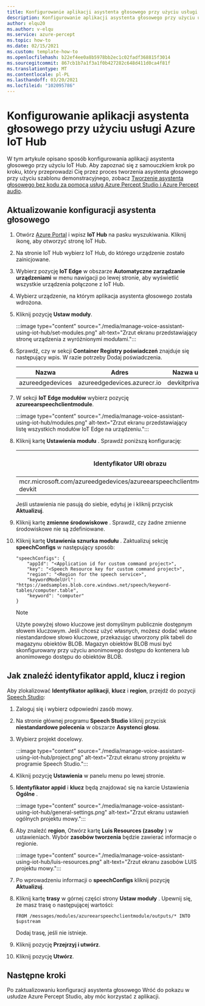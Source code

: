 ```yaml
---
title: Konfigurowanie aplikacji asystenta głosowego przy użyciu usługi Azure IoT Hub
description: Konfigurowanie aplikacji asystenta głosowego przy użyciu usługi Azure IoT Hub
author: elqu20
ms.author: v-elqu
ms.service: azure-percept
ms.topic: how-to
ms.date: 02/15/2021
ms.custom: template-how-to
ms.openlocfilehash: b22ef4ee0a8b5978bb2ec1c02fadf368815f3014
ms.sourcegitcommit: 867cb1b7a1f3a1f0b427282c648d411d0ca4f81f
ms.translationtype: MT
ms.contentlocale: pl-PL
ms.lasthandoff: 03/20/2021
ms.locfileid: "102095786"
---
```

# <a name="configure-voice-assistant-application-using-azure-iot-hub"></a>Konfigurowanie aplikacji asystenta głosowego przy użyciu usługi Azure IoT Hub

W tym artykule opisano sposób konfigurowania aplikacji asystenta głosowego przy użyciu IoT Hub. Aby zapoznać się z samouczkiem krok po kroku, który przeprowadzi Cię przez proces tworzenia asystenta głosowego przy użyciu szablonu demonstracyjnego, zobacz [Tworzenie asystenta głosowego bez kodu za pomocą usług Azure Percept Studio i Azure Percept audio](./tutorial-no-code-speech.md).

## <a name="update-your-voice-assistant-configuration"></a>Aktualizowanie konfiguracji asystenta głosowego

1. Otwórz [Azure Portal](https://portal.azure.com) i wpisz **IoT Hub** na pasku wyszukiwania. Kliknij ikonę, aby otworzyć stronę IoT Hub.

1. Na stronie IoT Hub wybierz IoT Hub, do którego urządzenie zostało zainicjowane.

1. Wybierz pozycję **IoT Edge** w obszarze **Automatyczne zarządzanie urządzeniami** w menu nawigacji po lewej stronie, aby wyświetlić wszystkie urządzenia połączone z IoT Hub.

1. Wybierz urządzenie, na którym aplikacja asystenta głosowego została wdrożona.

1. Kliknij pozycję **Ustaw moduły**.

    :::image type="content" source="./media/manage-voice-assistant-using-iot-hub/set-modules.png" alt-text="Zrzut ekranu przedstawiający stronę urządzenia z wyróżnionymi modułami.":::

1. Sprawdź, czy w sekcji **Container Registry poświadczeń** znajduje się następujący wpis. W razie potrzeby Dodaj poświadczenia.

    |Nazwa|Adres|Nazwa użytkownika|Hasło|
    |----|-------|--------|--------|
    |azureedgedevices|azureedgedevices.azurecr.io|devkitprivatepreviewpull|

1. W sekcji **IoT Edge modułów** wybierz pozycję **azureearspeechclientmodule**.

    :::image type="content" source="./media/manage-voice-assistant-using-iot-hub/modules.png" alt-text="Zrzut ekranu przedstawiający listę wszystkich modułów IoT Edge na urządzeniu.":::

1. Kliknij kartę **Ustawienia modułu** . Sprawdź poniższą konfigurację:

    Identyfikator URI obrazu|Zasady ponownego uruchamiania|Żądany stan
    ---------|--------------|--------------
    mcr.microsoft.com/azureedgedevices/azureearspeechclientmodule:preload-devkit|zawsze|uruchomion

    Jeśli ustawienia nie pasują do siebie, edytuj je i kliknij przycisk **Aktualizuj**.

1. Kliknij kartę **zmienne środowiskowe** . Sprawdź, czy żadne zmienne środowiskowe nie są zdefiniowane.

1. Kliknij kartę **Ustawienia sznurka modułu** . Zaktualizuj sekcję **speechConfigs** w następujący sposób:

    ```
    "speechConfigs": {
        "appId": "<Application id for custom command project>",
        "key": "<Speech Resource key for custom command project>",
        "region": "<Region for the speech service>",
        "keywordModelUrl": "https://aedsamples.blob.core.windows.net/speech/keyword-tables/computer.table",
        "keyword": "computer"
    }
    ```

    > [!NOTE]
    > Użyte powyżej słowo kluczowe jest domyślnym publicznie dostępnym słowem kluczowym. Jeśli chcesz użyć własnych, możesz dodać własne niestandardowe słowo kluczowe, przekazując utworzony plik tabeli do magazynu obiektów BLOB. Magazyn obiektów BLOB musi być skonfigurowany przy użyciu anonimowego dostępu do kontenera lub anonimowego dostępu do obiektów BLOB.

## <a name="how-to-find-out-appid-key-and-region"></a>Jak znaleźć identyfikator appId, klucz i region

Aby zlokalizować **Identyfikator aplikacji**, **klucz** i **region**, przejdź do pozycji [Speech Studio](https://speech.microsoft.com/):

1. Zaloguj się i wybierz odpowiedni zasób mowy.
1. Na stronie głównej programu **Speech Studio** kliknij przycisk **niestandardowe polecenia** w obszarze **Asystenci głosu**.
1. Wybierz projekt docelowy.

    :::image type="content" source="./media/manage-voice-assistant-using-iot-hub/project.png" alt-text="Zrzut ekranu strony projektu w programie Speech Studio.":::

1. Kliknij pozycję **Ustawienia** w panelu menu po lewej stronie.
1. **Identyfikator appid** i **klucz** będą znajdować się na karcie Ustawienia **Ogólne** .

    :::image type="content" source="./media/manage-voice-assistant-using-iot-hub/general-settings.png" alt-text="Zrzut ekranu ustawień ogólnych projektu mowy.":::

1. Aby znaleźć **region**, Otwórz kartę **Luis Resources (zasoby** ) w ustawieniach. Wybór **zasobów tworzenia** będzie zawierać informacje o regionie.

    :::image type="content" source="./media/manage-voice-assistant-using-iot-hub/luis-resources.png" alt-text="Zrzut ekranu zasobów LUIS projektu mowy.":::

1. Po wprowadzeniu informacji o **speechConfigs** kliknij pozycję **Aktualizuj**.

1. Kliknij kartę **trasy** w górnej części strony **Ustaw moduły** . Upewnij się, że masz trasę o następującej wartości:

    ```
    FROM /messages/modules/azureearspeechclientmodule/outputs/* INTO $upstream
    ```

    Dodaj trasę, jeśli nie istnieje.

1. Kliknij pozycję **Przejrzyj i utwórz**.

1. Kliknij pozycję **Utwórz**.


## <a name="next-steps"></a>Następne kroki

Po zaktualizowaniu konfiguracji asystenta głosowego Wróć do pokazu w usłudze Azure Percept Studio, aby móc korzystać z aplikacji.

